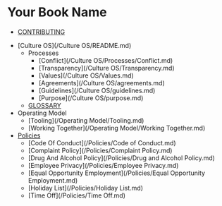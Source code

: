 # Your Book Name

  * [CONTRIBUTING](/CONTRIBUTING.md)
- [Culture OS](/Culture OS/README.md)
  - Processes
      * [Conflict](/Culture OS/Processes/Conflict.md)
    * [Transparency](/Culture OS/Transparency.md)
    * [Values](/Culture OS/Values.md)
    * [Agreements](/Culture OS/agreements.md)
    * [Guidelines](/Culture OS/guidelines.md)
    * [Purpose](/Culture OS/purpose.md)
  * [GLOSSARY](/GLOSSARY.md)
- Operating Model
    * [Tooling](/Operating Model/Tooling.md)
    * [Working Together](/Operating Model/Working Together.md)
- [Policies](/Policies/README.md)
    * [Code Of Conduct](/Policies/Code of Conduct.md)
    * [Complaint Policy](/Policies/Complaint Policy.md)
    * [Drug And Alcohol Policy](/Policies/Drug and Alcohol Policy.md)
    * [Employee Privacy](/Policies/Employee Privacy.md)
    * [Equal Opportunity Employment](/Policies/Equal Opportunity Employment.md)
    * [Holiday List](/Policies/Holiday List.md)
    * [Time Off](/Policies/Time Off.md)
